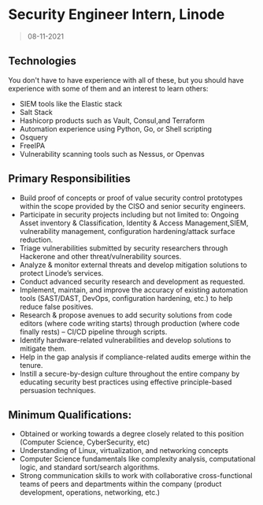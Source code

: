 # Security Engineer Intern, Linode

> 08-11-2021

## Technologies

You don't have to have experience with all of these, but you should have experience with some of them and an interest to learn others:

- SIEM tools like the Elastic stack
- Salt Stack
- Hashicorp products such as Vault, Consul,and Terraform
- Automation experience using Python, Go, or Shell scripting
- Osquery
- FreeIPA
- Vulnerability scanning tools such as Nessus, or Openvas

## Primary Responsibilities

- Build proof of concepts or proof of value security control prototypes within the scope provided by the CISO and senior security engineers.
- Participate in security projects including but not limited to: Ongoing Asset inventory & Classification, Identity & Access Management,SIEM, vulnerability management, configuration hardening/attack surface reduction.
- Triage vulnerabilities submitted by security researchers through Hackerone and other threat/vulnerability sources.
- Analyze & monitor external threats and develop mitigation solutions to protect Linode’s services.
- Conduct advanced security research and development as requested.
- Implement, maintain, and improve the accuracy of existing automation tools (SAST/DAST, DevOps, configuration hardening, etc.) to help reduce false positives.
- Research & propose avenues to add security solutions from code editors (where code writing starts) through production (where code finally rests) – CI/CD pipeline through scripts.
- Identify hardware-related vulnerabilities and develop solutions to mitigate them.
- Help in the gap analysis if compliance-related audits emerge within the tenure.
- Instill a secure-by-design culture throughout the entire company by educating security best practices using effective principle-based persuasion techniques.

## Minimum Qualifications:

- Obtained or working towards a degree closely related to this position (Computer Science, CyberSecurity, etc)
- Understanding of Linux, virtualization, and networking concepts
- Computer Science fundamentals like complexity analysis, computational logic, and standard sort/search algorithms.
- Strong communication skills to work with collaborative cross-functional teams of peers and departments within the company (product development, operations, networking, etc.)

